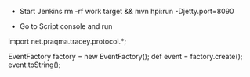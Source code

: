 * Start Jenkins
  rm -rf work target && mvn hpi:run -Djetty.port=8090

* Go to Script console and run

import net.praqma.tracey.protocol.*;

EventFactory factory = new EventFactory();
def event = factory.create();
event.toString();
